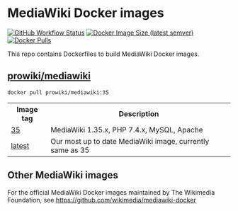 # MediaWiki Docker images

[![GitHub Workflow Status](https://img.shields.io/github/workflow/status/ProfessionalWiki/mw-docker/Docker%20Build)](https://github.com/ProfessionalWiki/mw-docker/actions?query=workflow%3A"Docker+Build")
[![Docker Image Size (latest semver)](https://img.shields.io/docker/image-size/prowiki/mediawiki)](https://hub.docker.com/r/prowiki/mediawiki)
[![Docker Pulls](https://img.shields.io/docker/pulls/prowiki/mediawiki)](https://hub.docker.com/r/prowiki/mediawiki)

This repo contains Dockerfiles to build MediaWiki Docker images.

## [prowiki/mediawiki](https://hub.docker.com/repository/docker/prowiki/mediawiki)

    docker pull prowiki/mediawiki:35

<table>
	<tr>
		<th>Image tag</th>
		<th>Description</th>
	</tr>
	<tr>
		<td><a href="https://hub.docker.com/repository/docker/prowiki/mediawiki/tags?page=1&name=35">35</a></td>
		<td>MediaWiki 1.35.x, PHP 7.4.x, MySQL, Apache</td>
	</tr>
	<tr>
		<td><a href="https://hub.docker.com/repository/docker/prowiki/mediawiki/tags?page=1&name=latest">latest</a></td>
		<td>Our most up to date MediaWiki image, currently same as 35</td>
	</tr>
</table>

## Other MediaWiki images

For the official MediaWiki Docker images maintained by The Wikimedia Foundation, see https://github.com/wikimedia/mediawiki-docker
